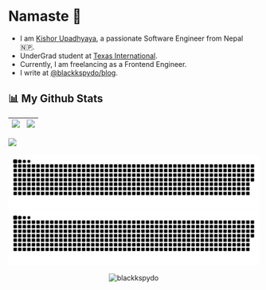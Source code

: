 # Namaste :pray:

- I am [Kishor Upadhyaya](https://blackkspydo.com), a passionate Software Engineer from Nepal 🇳🇵.
- UnderGrad student at [Texas International](https://texasintl.edu.np/).
- Currently, I am freelancing as a Frontend Engineer.
- I write at [@blackkspydo/blog](https://blackkspydo.com/blog).


## 📊 My Github Stats




![](https://github-readme-stats.vercel.app/api?username=blackkspydo&&show_icons=true&count_private=true&title_color=72A6FD&icon_color=bb2acf&text_color=38BDAD&bg_color=FFFFFF00)|![](https://github-readme-stats.vercel.app/api/top-langs/?username=blackkspydo&layout=compact&theme=tokyonight&hide=php&langs_count=8&bg_color=FFFFFF00)|
|-|-|


![](https://activity-graph.herokuapp.com/graph?username=blackkspydo&theme=redical&bg_color=ffffff00&color=38BDAD&title_color=72A6FD)

![github contribution grid snake animation](https://raw.githubusercontent.com/blackkspydo/blackkspydo/output/github-contribution-grid-snake-dark.svg#gh-dark-mode-only)![github contribution grid snake animation](https://raw.githubusercontent.com/blackkspydo/blackkspydo/output/github-contribution-grid-snake.svg#gh-light-mode-only)

<p align="center"><p align="center"> <img src="https://komarev.com/ghpvc/?username=blackkspydo&style=for-the-badge" alt="blackkspydo"/>
